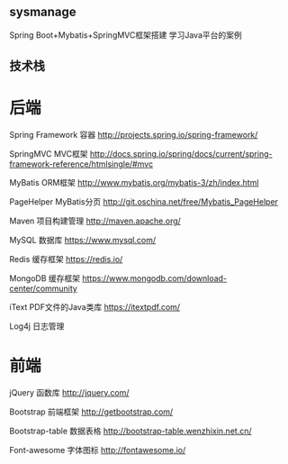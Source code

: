 ## sysmanage
Spring Boot+Mybatis+SpringMVC框架搭建
学习Java平台的案例

## 技术栈

# 后端
Spring Framework	容器	http://projects.spring.io/spring-framework/

SpringMVC	MVC框架	http://docs.spring.io/spring/docs/current/spring-framework-reference/htmlsingle/#mvc

MyBatis	ORM框架	http://www.mybatis.org/mybatis-3/zh/index.html

PageHelper	MyBatis分页	http://git.oschina.net/free/Mybatis_PageHelper

Maven	项目构建管理	http://maven.apache.org/

MySQL	数据库	https://www.mysql.com/

Redis 缓存框架 https://redis.io/

MongoDB 缓存框架 https://www.mongodb.com/download-center/community

iText PDF文件的Java类库 https://itextpdf.com/

Log4j 日志管理

# 前端
jQuery	函数库	http://jquery.com/

Bootstrap	前端框架	http://getbootstrap.com/

Bootstrap-table	数据表格	http://bootstrap-table.wenzhixin.net.cn/

Font-awesome	字体图标	http://fontawesome.io/
